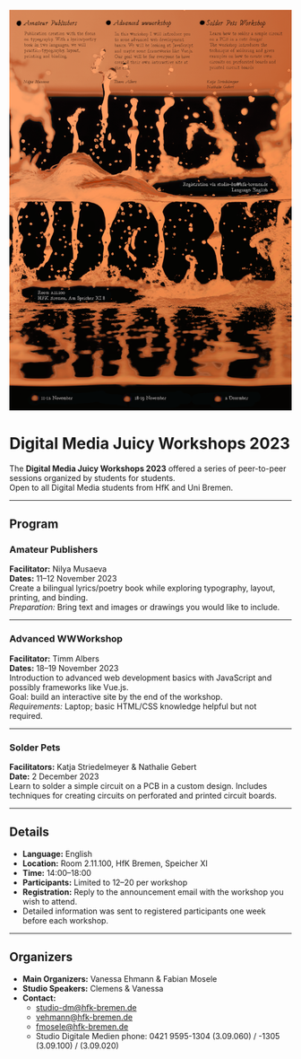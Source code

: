 
![](./image.png)

# Digital Media Juicy Workshops 2023

The **Digital Media Juicy Workshops 2023** offered a series of peer-to-peer sessions organized by students for students.  
Open to all Digital Media students from HfK and Uni Bremen.

---

## Program

### Amateur Publishers  
**Facilitator:** Nilya Musaeva  
**Dates:** 11–12 November 2023  
Create a bilingual lyrics/poetry book while exploring typography, layout, printing, and binding.  
*Preparation:* Bring text and images or drawings you would like to include.

---

### Advanced WWWorkshop  
**Facilitator:** Timm Albers  
**Dates:** 18–19 November 2023  
Introduction to advanced web development basics with JavaScript and possibly frameworks like Vue.js.  
Goal: build an interactive site by the end of the workshop.  
*Requirements:* Laptop; basic HTML/CSS knowledge helpful but not required.

---

### Solder Pets  
**Facilitators:** Katja Striedelmeyer & Nathalie Gebert  
**Date:** 2 December 2023  
Learn to solder a simple circuit on a PCB in a custom design. Includes techniques for creating circuits on perforated and printed circuit boards.

---

## Details

- **Language:** English  
- **Location:** Room 2.11.100, HfK Bremen, Speicher XI  
- **Time:** 14:00–18:00  
- **Participants:** Limited to 12–20 per workshop  
- **Registration:** Reply to the announcement email with the workshop you wish to attend.  
- Detailed information was sent to registered participants one week before each workshop.

---

## Organizers

- **Main Organizers:** Vanessa Ehmann & Fabian Mosele  
- **Studio Speakers:** Clemens & Vanessa  
- **Contact:**  
  - studio-dm@hfk-bremen.de  
  - vehmann@hfk-bremen.de  
  - fmosele@hfk-bremen.de  
  - Studio Digitale Medien phone: 0421 9595-1304 (3.09.060) / -1305 (3.09.100) / (3.09.020)
